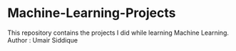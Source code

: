 # Machine-Learning-Projects
This repository contains the projects I did while learning Machine Learning.
<br>
Author : Umair Siddique
